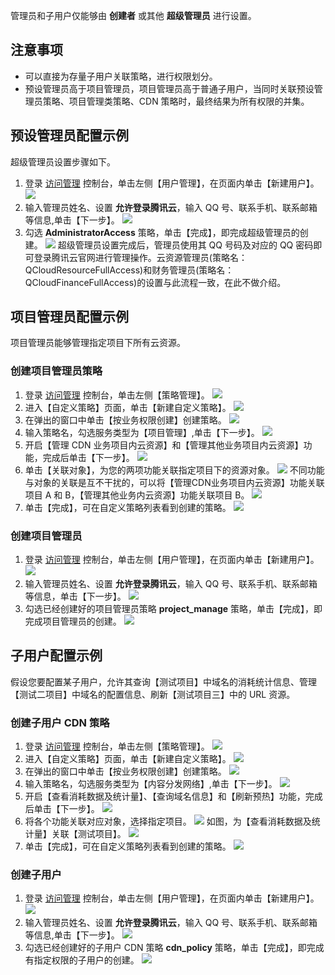 管理员和子用户仅能够由 **创建者** 或其他 **超级管理员** 进行设置。

## 注意事项
+ 可以直接为存量子用户关联策略，进行权限划分。
+ 预设管理员高于项目管理员，项目管理员高于普通子用户，当同时关联预设管理员策略、项目管理类策略、CDN 策略时，最终结果为所有权限的并集。

## 预设管理员配置示例
超级管理员设置步骤如下。
1. 登录 [访问管理](https://console.qcloud.com/cam) 控制台，单击左侧【用户管理】，在页面内单击【新建用户】。
![](https://mc.qcloudimg.com/static/img/3d8ddebadc422c6a19be0f0a04ee2f21/create_user.png)
2. 输入管理员姓名、设置 **允许登录腾讯云**，输入 QQ 号、联系手机、联系邮箱等信息,单击【下一步】。
![](https://mc.qcloudimg.com/static/img/7aa429ae0459a5103278cc4921f6e759/create_child.png)
3. 勾选 **AdministratorAccess** 策略，单击【完成】，即完成超级管理员的创建。
![](https://mc.qcloudimg.com/static/img/2177ce9b753b67e9c41563f45a45aab2/child_policy.png)
超级管理员设置完成后，管理员使用其 QQ 号码及对应的 QQ 密码即可登录腾讯云官网进行管理操作。云资源管理员(策略名：QCloudResourceFullAccess)和财务管理员(策略名：QCloudFinanceFullAccess)的设置与此流程一致，在此不做介绍。

## 项目管理员配置示例
项目管理员能够管理指定项目下所有云资源。
### 创建项目管理员策略
1. 登录 [访问管理](https://console.qcloud.com/cam) 控制台，单击左侧【策略管理】。
![](https://mc.qcloudimg.com/static/img/6f3cd3c38bdf918931010a4a9d12a3d8/policy_manage.png)
2. 进入【自定义策略】页面，单击【新建自定义策略】。
![](https://mc.qcloudimg.com/static/img/a29b5becbaec002762acb0a304712fc4/create_policy.png)
3. 在弹出的窗口中单击【按业务权限创建】创建策略。
![](https://mc.qcloudimg.com/static/img/b6a6e011879dde16de7eede6af3f11f4/policy_way.png)
4. 输入策略名，勾选服务类型为【项目管理】,单击【下一步】。
![](https://mc.qcloudimg.com/static/img/c4318a01a3d1304c7422a95b427b093e/service_type.png)
5. 开启【管理 CDN 业务项目内云资源】和【管理其他业务项目内云资源】功能，完成后单击【下一步】。
![](https://mc.qcloudimg.com/static/img/dfebfd2e913daef94444793c249ca8aa/policy_function.png)
6. 单击【关联对象】，为您的两项功能关联指定项目下的资源对象。
![](https://mc.qcloudimg.com/static/img/fc8846208269614856b381bfbe797a18/policy_link.png)
不同功能与对象的关联是互不干扰的，可以将【管理CDN业务项目内云资源】功能关联项目 A 和 B，【管理其他业务内云资源】功能关联项目 B。
![](https://mc.qcloudimg.com/static/img/bb3e54ed615a3b3acb79f2ca4e236a35/policy_link2.png)
7. 单击【完成】，可在自定义策略列表看到创建的策略。
![](https://mc.qcloudimg.com/static/img/bb1b980a2048e775d55b924112b6fdbf/create_policy_done.png)

### 创建项目管理员
1. 登录 [访问管理](https://console.qcloud.com/cam) 控制台，单击左侧【用户管理】，在页面内单击【新建用户】。
![](https://mc.qcloudimg.com/static/img/3d8ddebadc422c6a19be0f0a04ee2f21/create_user.png)
2. 输入管理员姓名、设置 **允许登录腾讯云**，输入 QQ 号、联系手机、联系邮箱等信息，单击【下一步】。
![](https://mc.qcloudimg.com/static/img/c75f0ccb3c9ce66b65931332f239894b/create_projecet_manager.png)
3. 勾选已经创建好的项目管理员策略 **project_manage** 策略，单击【完成】，即完成项目管理员的创建。
![](https://mc.qcloudimg.com/static/img/14a35505579ef55fe56afca5fba09b1b/connect_policy.png)

## 子用户配置示例
假设您要配置某子用户，允许其查询【测试项目】中域名的消耗统计信息、管理【测试二项目】中域名的配置信息、刷新【测试项目三】中的 URL 资源。
### 创建子用户 CDN 策略
1. 登录 [访问管理](https://console.qcloud.com/cam) 控制台，单击左侧【策略管理】。
![](https://mc.qcloudimg.com/static/img/6f3cd3c38bdf918931010a4a9d12a3d8/policy_manage.png)
2. 进入【自定义策略】页面，单击【新建自定义策略】。
![](https://mc.qcloudimg.com/static/img/a29b5becbaec002762acb0a304712fc4/create_policy.png)
3. 在弹出的窗口中单击【按业务权限创建】创建策略。
![](https://mc.qcloudimg.com/static/img/b6a6e011879dde16de7eede6af3f11f4/policy_way.png)
4. 输入策略名，勾选服务类型为【内容分发网络】,单击【下一步】。
![](https://mc.qcloudimg.com/static/img/8271a16f69d90b5950a81e42ba73e666/policy_cdn.png)
5. 开启【查看消耗数据及统计量】、【查询域名信息】和【刷新预热】功能，完成后单击【下一步】。
![](https://mc.qcloudimg.com/static/img/56f4130ada2854e5f20c400341135e62/cdn_policy_function.png)
6. 将各个功能关联对应对象，选择指定项目。
![](https://mc.qcloudimg.com/static/img/b207167ccab51a249d72c8d9edf106ed/connect_object.png)
如图，为【查看消耗数据及统计量】关联【测试项目】。
![](https://mc.qcloudimg.com/static/img/e84d64ac3cba90d856fc7a66f7e3c6b6/test_project.png)
7. 单击【完成】，可在自定义策略列表看到创建的策略。
![](https://mc.qcloudimg.com/static/img/7488f8fe1eda8d8c8d135b6938699697/cdn_policy_done.png)

### 创建子用户
1. 登录 [访问管理](https://console.qcloud.com/cam) 控制台，单击左侧【用户管理】，在页面内单击【新建用户】。
![](https://mc.qcloudimg.com/static/img/3d8ddebadc422c6a19be0f0a04ee2f21/create_user.png)
2. 输入管理员姓名、设置 **允许登录腾讯云**，输入 QQ 号、联系手机、联系邮箱等信息,单击【下一步】。
![](https://mc.qcloudimg.com/static/img/338c331b34378f9de8b38f8afc0c9554/subuser_info.png)
3. 勾选已经创建好的子用户 CDN 策略 **cdn_policy** 策略，单击【完成】，即完成有指定权限的子用户的创建。
![](https://mc.qcloudimg.com/static/img/cf548004a888e0bd098b25e04a77dad3/connect_subuser_policy.png)










